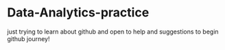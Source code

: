 # Data-Analytics-practice
just trying to learn about github
and open to help and suggestions to begin github journey!
